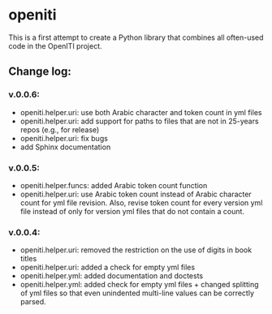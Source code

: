 # openiti

This is a first attempt to create a Python library that combines all often-used code in the OpenITI project. 

## Change log: 

### v.0.0.6: 

* openiti.helper.uri: use both Arabic character and token count in yml files
* openiti.helper.uri: add support for paths to files that are not in 25-years repos (e.g., for release)
* openiti.helper.uri: fix bugs
* add Sphinx documentation

### v.0.0.5:

* openiti.helper.funcs: added Arabic token count function
* openiti.helper.uri: use Arabic token count instead of Arabic character count for yml file revision. Also, revise token count for every version yml file instead of only for version yml files that do not contain a count.

### v.0.0.4: 

* openiti.helper.uri: removed the restriction on the use of digits in book titles
* openiti.helper.uri: added a check for empty yml files
* openiti.helper.yml: added documentation and doctests
* openiti.helper.yml: added check for empty yml files + changed splitting of yml files so that even unindented multi-line values can be correctly parsed.
